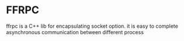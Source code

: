 FFRPC
=====

ffrpc is a C++ lib for encapsulating socket option. it is easy to complete asynchronous communication between different process
